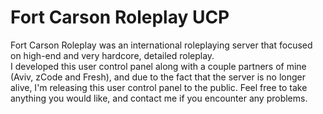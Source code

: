 # Fort Carson Roleplay UCP
Fort Carson Roleplay was an international roleplaying server that focused on high-end and very hardcore, detailed roleplay.<br>
I developed this user control panel along with a couple partners of mine (Aviv, zCode and Fresh), and due to the fact that the server is no longer alive, I'm releasing this user control panel to the public. Feel free to take anything you would like, and contact me if you encounter any problems.
